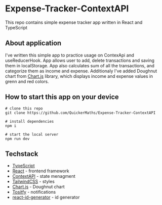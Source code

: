 # Expense-Tracker-ContextAPI

This repo contains simple expense tracker app written in React and TypeScript

## About application 

I've written this simple app to practice usage on ContexApi and useReducerHook. App allows user to add, delete transactions and saving them in localStorage. 
App also calculates sum of all the transactions, and categorize them as income and expense. Additionaly I've added Doughnut chart from [Chart.js](https://www.chartjs.org/docs/latest/)
library, which displays income and expense values in grenn and red colors.

## How to start this app on your device 

```
# clone this repo 
git clone https://github.com/QuickerMaths/Expense-Tracker-ContextAPI

# install dependencies 
npm i

# start the local server 
npm run dev
```

## Techstack

* [TypeScript](https://www.typescriptlang.org/)
* [React](https://react.dev/) - frontend framework
* [ContextAPI](https://legacy.reactjs.org/docs/context.html) - state menagment
* [TailwindCSS](https://tailwindcss.com/) - styles 
* [Chart.js](https://www.chartjs.org/docs/latest/) - Doughnut chart
* [Tositfy](https://www.npmjs.com/package/react-toastify) - notifications
* [react-id-generator](https://github.com/Tomekmularczyk/react-id-generator) - id generator
